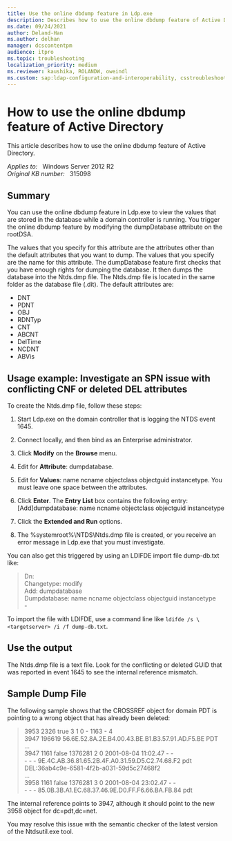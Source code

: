 ```yaml
---
title: Use the online dbdump feature in Ldp.exe
description: Describes how to use the online dbdump feature of Active Directory.
ms.date: 09/24/2021
author: Deland-Han
ms.author: delhan
manager: dcscontentpm
audience: itpro
ms.topic: troubleshooting
localization_priority: medium
ms.reviewer: kaushika, ROLANDW, oweindl
ms.custom: sap:ldap-configuration-and-interoperability, csstroubleshoot
---
```

# How to use the online dbdump feature of Active Directory

This article describes how to use the online dbdump feature of Active Directory.

_Applies to:_ &nbsp; Windows Server 2012 R2  
_Original KB number:_ &nbsp; 315098

## Summary

You can use the online dbdump feature in Ldp.exe to view the values that are stored in the database while a domain controller is running. You trigger the online dbdump feature by modifying the dumpDatabase attribute on the rootDSA.

The values that you specify for this attribute are the attributes other than the default attributes that you want to dump. The values that you specify are the name for this attribute. The dumpDatabase feature first checks that you have enough rights for dumping the database. It then dumps the database into the Ntds.dmp file. The Ntds.dmp file is located in the same folder as the database file (.dit). The default attributes are:

- DNT
- PDNT
- OBJ
- RDNTyp
- CNT
- ABCNT
- DelTime
- NCDNT
- ABVis

## Usage example: Investigate an SPN issue with conflicting CNF or deleted DEL attributes

To create the Ntds.dmp file, follow these steps:

1. Start Ldp.exe on the domain controller that is logging the NTDS event 1645.
2. Connect locally, and then bind as an Enterprise administrator.
3. Click **Modify** on the **Browse** menu.
4. Edit for **Attribute**: dumpdatabase.
5. Edit for **Values**: name ncname objectclass objectguid instancetype. You must leave one space between the attributes.
6. Click **Enter**. The **Entry List** box contains the following entry:  
    [Add]dumpdatabase: name ncname objectclass objectguid instancetype

7. Click the **Extended and Run** options.
8. The %systemroot%\NTDS\Ntds.dmp file is created, or you receive an error message in Ldp.exe that you must investigate.

You can also get this triggered by using an LDIFDE import file dump-db.txt like:

> Dn:  
Changetype: modify  
Add: dumpdatabase  
Dumpdatabase: name ncname objectclass objectguid instancetype  
\-

To import the file with LDIFDE, use a command line like `ldifde /s \<targetserver> /i /f dump-db.txt`.

## Use the output

The Ntds.dmp file is a text file. Look for the conflicting or deleted GUID that was reported in event 1645 to see the internal reference mismatch.

## Sample Dump File

The following sample shows that the CROSSREF object for domain PDT is pointing to a wrong object that has already been deleted:

> 3953 2326 true 3 1 0 - 1163 - 4  
3947 196619 56.6E.52.8A.2E.B4.00.43.BE.B1.B3.57.91.AD.F5.BE PDT  
...  
3947 1161 false 1376281 2 0 2001-08-04 11:02.47 - -  
\- - - 9E.4C.AB.36.81.65.2B.4F.A0.31.59.D5.C2.74.68.F2 pdt  
DEL:36ab4c9e-6581-4f2b-a031-59d5c27468f2  
...  
3958 1161 false 1376281 3 0 2001-08-04 23:02.47 - -  
\- - - 85.0B.3B.A1.EC.68.37.46.9E.D0.FF.F6.66.BA.FB.84 pdt

The internal reference points to 3947, although it should point to the new 3958 object for dc=pdt,dc=net.

You may resolve this issue with the semantic checker of the latest version of the Ntdsutil.exe tool.
